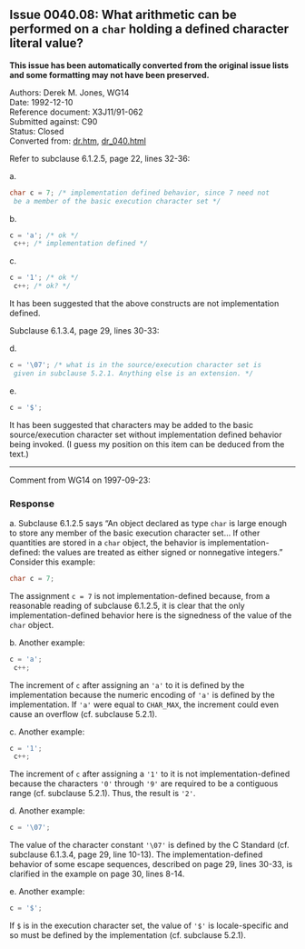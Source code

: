 ## Issue 0040.08: What arithmetic can be performed on a `char` holding a defined character literal value?

**This issue has been automatically converted from the original issue lists and some formatting may not have been preserved.**

Authors: Derek M. Jones, WG14  
Date: 1992-12-10  
Reference document: X3J11/91-062  
Submitted against: C90  
Status: Closed  
Converted from: [dr.htm](https://www.open-std.org/jtc1/sc22/wg14/www/docs/dr.htm), [dr_040.html](https://www.open-std.org/jtc1/sc22/wg14/www/docs/dr_040.html)

Refer to subclause 6.1.2.5, page 22, lines 32-36:

a.

```c
char c = 7; /* implementation defined behavior, since 7 need not
 be a member of the basic execution character set */
```

b.

```c
c = 'a'; /* ok */
 c++; /* implementation defined */
```

c.

```c
c = '1'; /* ok */
 c++; /* ok? */
```

It has been suggested that the above constructs are not implementation defined.

Subclause 6.1.3.4, page 29, lines 30-33:

d.

```c
c = '\07'; /* what is in the source/execution character set is
 given in subclause 5.2.1. Anything else is an extension. */
```

e.

```c
c = '$';
```

It has been suggested that characters may be added to the basic source/execution
character set without implementation defined behavior being invoked. (I guess my
position on this item can be deduced from the text.)

---

Comment from WG14 on 1997-09-23:

### Response

a. Subclause 6.1.2.5 says “An object declared as type `char` is large enough to
store any member of the basic execution character set... If other quantities are
stored in a `char` object, the behavior is implementation-defined: the values
are treated as either signed or nonnegative integers.” Consider this example:

```c
char c = 7;
```

The assignment `c = 7` is not implementation-defined because, from a reasonable
reading of subclause 6.1.2.5, it is clear that the only implementation-defined
behavior here is the signedness of the value of the `char` object.

b. Another example:

```c
c = 'a';
 c++;
```

The increment of `c` after assigning an `'a'` to it is defined by the
implementation because the numeric encoding of `'a'` is defined by the
implementation. If `'a'` were equal to `CHAR_MAX`, the increment could even
cause an overflow (cf. subclause 5.2.1).

c. Another example:

```c
c = '1';
 c++;
```

The increment of `c` after assigning a `'1'` to it is not implementation-defined
because the characters `'0'` through `'9'` are required to be a contiguous range
(cf. subclause 5.2.1). Thus, the result is `'2'`.

d. Another example:

```c
c = '\07';
```

The value of the character constant `'\07'` is defined by the C Standard (cf.
subclause 6.1.3.4, page 29, line 10-13). The implementation-defined behavior of
some escape sequences, described on page 29, lines 30-33, is clarified in the
example on page 30, lines 8-14.

e. Another example:

```c
c = '$';
```

If `$` is in the execution character set, the value of `'$'` is locale-specific
and so must be defined by the implementation (cf. subclause 5.2.1).
